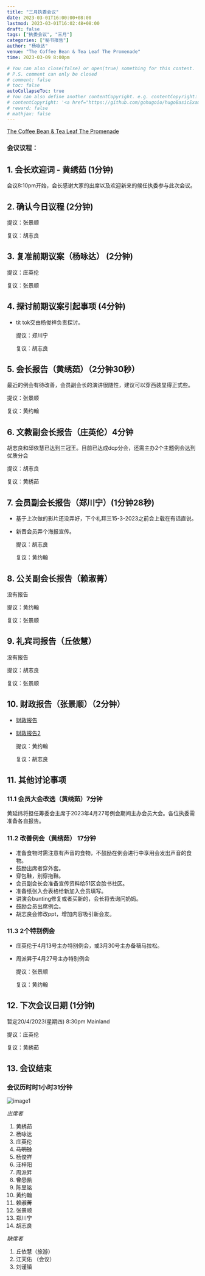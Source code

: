 ```yaml
---
title: "三月执委会议"
date: 2023-03-01T16:00:00+08:00
lastmod: 2023-03-01T16:02:48+08:00
draft: false
tags: ["执委会议", "三月"]
categories: ["秘书报告"]
author: "杨咏达"
venue: "The Coffee Bean & Tea Leaf The Promenade"
time: 2023-03-09 8:00pm

# You can also close(false) or open(true) something for this content.
# P.S. comment can only be closed
# comment: false
# toc: false
autoCollapseToc: true
# You can also define another contentCopyright. e.g. contentCopyright: "This is another copyright."
# contentCopyright: '<a href="https://github.com/gohugoio/hugoBasicExample" rel="noopener" target="_blank">See origin</a>'
# reward: false
# mathjax: false
---
```

[The Coffee Bean & Tea Leaf The Promenade](https://g.co/kgs/KNgstg)
### 会议议程：
## 1. 会长欢迎词 - 黄绣茹 (1分钟)
会议8:10pm开始，会长感谢大家的出席以及欢迎新来的候任执委参与此次会议。



## 2. 确认今日议程 (2分钟)

  提议：张景顺

  复议：胡志良
 
      
## 3. 复准前期议案（杨咏达） (2分钟)

  提议：庄英伦

  复议：张景顺

## 4. 探讨前期议案引起事项 (4分钟)

- tit tok交由杨俊祥负责探讨。

  提议：郑川宁

  复议：胡志良

## 5. 会长报告（黄绣茹）（2分钟30秒）

最近的例会有待改善，会员副会长的演讲很随性，建议可以穿西装显得正式些。



  提议：张景顺

  复议：黄约翰

## 6. 文教副会长报告（庄英伦）4分钟
胡志良和邱依慧已达到三冠王。目前已达成dcp分会，还需主办2个主题例会达到优质分会

  提议：胡志良

  复议：黄綉茹


## 7. 会员副会长报告（郑川宁）(1分钟28秒)
- 基于上次做的影片还没弄好，下个礼拜三15-3-2023之前会上载在有话直说。
- 新晋会员弄个海报宣传。

  提议：胡志良

  复议：黄约翰

## 8. 公关副会长报告（赖淑菁）
没有报告

  提议：黄约翰

  复议：张景顺

## 9. 礼宾司报告（丘依慧）
没有报告

  提议：胡志良

  复议：张景顺

## 10. 财政报告（张景顺）（2分钟）

- [财政报告](/tmc/file/2023/3/Membership_Payment_Status_(20230309).pdf)

- [财政报告2](/tmc/file/2023/3/YES_TMC_P&L_(20230309).pdf)

  提议：黄约翰

  复议：胡志良

## 11. 其他讨论事项 

### 11.1 会员大会改选（黄绣茹）7分钟
黄延纬将担任筹委会主席于2023年4月27号例会期间主办会员大会。各位执委需准备各自报告。

### 11.2 改善例会（黄绣茹） 17分钟
- 准备食物时需注意有声音的食物，不鼓励在例会进行中享用会发出声音的食物。
- 鼓励出席者穿外套。
- 穿包鞋，别穿拖鞋。
- 会员副会长会准备宣传资料给51区会脸书社区。
- 准备纸张入会表格给新加入会员填写。
- 讲演会bunting修复或者买新的，会长将去询问奶妈。
- 鼓励会员出席例会。
- 胡志良会修改ppt，增加内容吸引新会友。

### 11.3 2个特别例会 
- 庄英伦于4月13号主办特别例会，或3月30号主办备稿马拉松。
- 周派昇于4月27号主办特别例会

  提议：张景顺

  复议：黄约翰


## 12. 下次会议日期 (1分钟)
  暂定20/4/2023(星期四) 8:30pm Mainland




  提议：庄英伦

  复议：黄綉茹

## 13. 会议结束


 
### 会议历时时1小时31分钟


![image1](/tmc/file/2023/3/1.jpeg "image1")

*出席者*
1. 黄綉茹
2. 杨咏达
3. 庄英伦
4. ~~马明铨~~
5. 杨俊祥
6. 汪梓阳
7. 周派昇
8. ~~曾思凯~~
9. 陈昱铭
10. 黄约翰
11. ~~赖淑菁~~
12. 张景顺
13. 郑川宁
14. 胡志良

*缺席者*
1. 丘依慧（旅游）
2. 江天佑 （会议）
3. 刘谨镇



